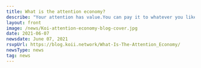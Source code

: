 ```yaml
---
title: What is the attention economy?
describe: "Your attention has value.You can pay it to whatever you like, whether it be attention to a news article, a movie or a social media post"
layout: front
image: /news/Koi-attention-economy-blog-cover.jpg
date: 2021-06-07
newsdate: June 07, 2021
rsvpUrl: https://blog.koii.network/What-Is-The-Attention_Economy/
newsType: news
tag: news
---
```

